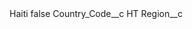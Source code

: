 <?xml version="1.0" encoding="UTF-8"?>
<CustomMetadata xmlns="http://soap.sforce.com/2006/04/metadata" xmlns:xsi="http://www.w3.org/2001/XMLSchema-instance" xmlns:xsd="http://www.w3.org/2001/XMLSchema">
    <label>Haiti</label>
    <protected>false</protected>
    <values>
        <field>Country_Code__c</field>
        <value xsi:type="xsd:string">HT</value>
    </values>
    <values>
        <field>Region__c</field>
        <value xsi:nil="true"/>
    </values>
</CustomMetadata>
